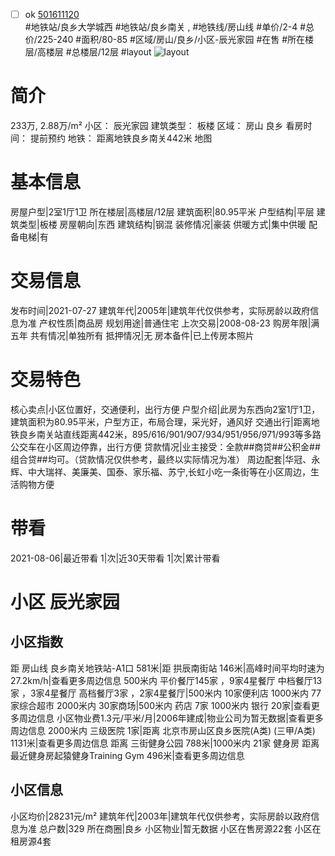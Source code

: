 - [ ] ok [501611120](https://bj.5i5j.com/ershoufang/501611120.html)  
 #地铁站/良乡大学城西 #地铁站/良乡南关 ,  #地铁线/房山线
#单价/2-4 #总价/225-240 #面积/80-85   #区域/房山/良乡/小区-辰光家园 #在售 #所在楼层/高楼层 #总楼层/12层 #layout 
![layout](http://image2a.5i5j.com/bdir/layout/03b0e6a9453141b9b088a61cee2308bc.jpg_P5.jpg) 
# 简介 
 233万,  2.88万/m² 
小区： 辰光家园
建筑类型： 板楼
区域： 房山 良乡
看房时间： 提前预约
地铁： 距离地铁良乡南关442米 地图
# 基本信息 
 房屋户型|2室1厅1卫
所在楼层|高楼层/12层
建筑面积|80.95平米
户型结构|平层
建筑类型|板楼
房屋朝向|东西
建筑结构|钢混
装修情况|豪装
供暖方式|集中供暖
配备电梯|有
# 交易信息 
 发布时间|2021-07-27
建筑年代|2005年|建筑年代仅供参考，实际房龄以政府信息为准
产权性质|商品房
规划用途|普通住宅
上次交易|2008-08-23
购房年限|满五年
共有情况|单独所有
抵押情况|无
房本备件|已上传房本照片
# 交易特色 
 核心卖点|小区位置好，交通便利，出行方便
户型介绍|此房为东西向2室1厅1卫，建筑面积为80.95平米，户型方正，布局合理，采光好，通风好
交通出行|距离地铁良乡南关站直线距离442米，895/616/901/907/934/951/956/971/993等多路公交车在小区周边停靠，出行方便
贷款情况|业主接受：全款##商贷##公积金##组合贷##均可。（贷款情况仅供参考，最终以实际情况为准）
周边配套|华冠、永辉、中大瑞祥、美廉美、国泰、家乐福、苏宁,长虹小吃一条街等在小区周边，生活购物方便
# 带看 
 2021-08-06|最近带看	 1|次|近30天带看	 1|次|累计带看
# 小区 辰光家园
## 小区指数 
 距 房山线 良乡南关地铁站-A1口 581米|距 拱辰南街站 146米|高峰时间平均时速为27.2km/h|查看更多周边信息
500米内 平价餐厅145家 ，9家4星餐厅
中档餐厅13家 ，3家4星餐厅
高档餐厅3家 ，2家4星餐厅|500米内 10家便利店
1000米内 77家综合超市
2000米内 30家商场|500米内 药店 7家
1000米内 银行 20家|查看更多周边信息
小区物业费1.3元/平米/月|2006年建成|物业公司为暂无数据|查看更多周边信息
2000米内 三级医院 1家|距离 北京市房山区良乡医院(A类) (三甲/A类) 1131米|查看更多周边信息
距离 三街健身公园 788米|1000米内 21家 健身房
距离最近健身房起猿健身Training Gym 496米|查看更多周边信息
## 小区信息 
 小区均价|28231元/m²
建筑年代|2003年|建筑年代仅供参考，实际房龄以政府信息为准
总户数|329
所在商圈|良乡
小区物业|暂无数据
小区在售房源22套
小区在租房源4套
